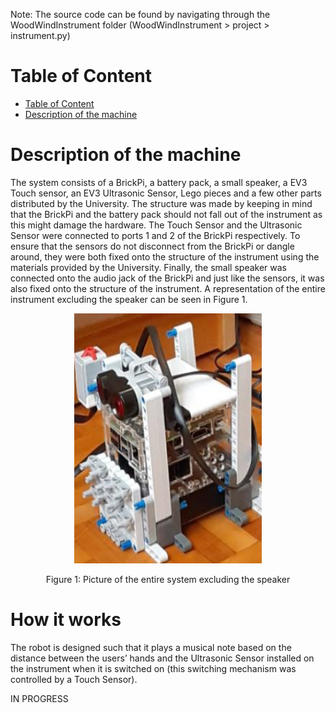 Note: The source code can be found by navigating through the WoodWindInstrument folder (WoodWindInstrument > project > instrument.py) 

# Table of Content
- [Table of Content](#table-of-content)
- [Description of the machine](#description-of-the-machine)

# Description of the machine
The system consists of a BrickPi, a battery pack, a small speaker, a EV3 Touch sensor, an EV3 Ultrasonic Sensor, Lego pieces and a few other parts distributed by the University. The structure was made by keeping in mind that the BrickPi and the battery pack should not fall out of the instrument as this might damage the hardware. The Touch Sensor and the Ultrasonic Sensor were connected to ports 1 and 2 of the BrickPi respectively. To ensure that the sensors do not disconnect from the BrickPi or dangle around, they were both fixed onto the structure of the instrument using the materials provided by the University. Finally, the small speaker was connected onto the audio jack of the BrickPi and just like the sensors, it was also fixed onto the structure of the instrument. A representation of the entire instrument excluding the speaker can be seen in Figure 1.  

<p align="center">
<img src="https://raw.githubusercontent.com/rajanptl/WoodWindInstrument/main/Picture/Figure%201.PNG" width="300" height="400" />
</p>
<p align="center">
Figure 1: Picture of the entire system excluding the speaker
</p>



# How it works

The robot is designed such that it plays a musical note based on the distance between the users’ hands and the Ultrasonic Sensor installed on the instrument when it is switched on (this switching mechanism was controlled by a Touch Sensor).

IN PROGRESS




